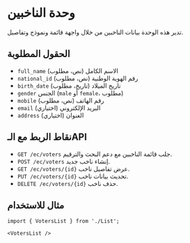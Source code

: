 # وحدة الناخبين

تدير هذه الوحدة بيانات الناخبين من خلال واجهة قائمة ونموذج وتفاصيل.

## الحقول المطلوبة
- `full_name` الاسم الكامل (نص، مطلوب)
- `national_id` رقم الهوية الوطنية (نص، مطلوب)
- `birth_date` تاريخ الميلاد (تاريخ، مطلوب)
- `gender` الجنس (`male` أو `female`، مطلوب)
- `mobile` رقم الهاتف (نص، مطلوب)
- `email` البريد الإلكتروني (اختياري)
- `address` العنوان (اختياري)

## نقاط الربط مع الـAPI
- `GET /ec/voters` جلب قائمة الناخبين مع دعم البحث والترقيم.
- `POST /ec/voters` إنشاء ناخب جديد.
- `GET /ec/voters/{id}` عرض تفاصيل ناخب.
- `PUT /ec/voters/{id}` تحديث بيانات ناخب.
- `DELETE /ec/voters/{id}` حذف ناخب.

## مثال للاستخدام
```tsx
import { VotersList } from './List';

<VotersList />
```

